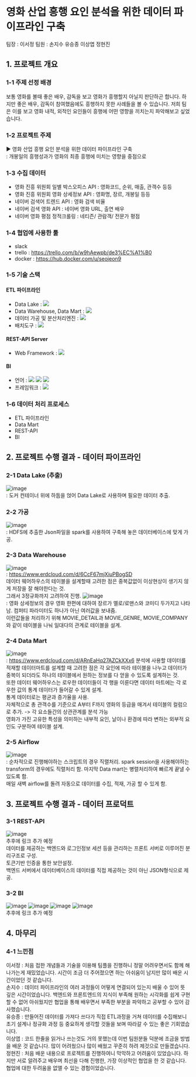# 영화 산업 흥행 요인 분석을 위한 데이터 파이프라인 구축
팀장 : 이서정 팀원 : 손지수  유승종  이상엽  정현진

## 1. 프로젝트 개요

### 1-1 주제 선정 배경
보통 영화를 볼때 좋은 배우, 감독을 보고 영화가 흥행할지 아닐지 판단하곤 합니다. 하지만 좋은 배우, 감독이 참여했음에도 흥행하지 못한 사례들을 볼 수 있습니다. 저희 팀은 이를 보고 영화 내적, 외적인 요인들이 흥행에 어떤 영향을 끼치는지 파악해보고 싶었습니다.

### 1-2 프로젝트 주제
▶ 영화 산업 흥행 요인 분석을 위한 데이터 파이프라인 구축  
: 개봉일의 흥행성과가 영화의 최종 흥행에 미치는 영향을 중점으로

### 1-3 수집 데이터
- 영화 진흥 위원회 일별 박스오피스 API : 영화코드, 순위, 매출, 관객수 등등
- 영화 진흥 위원회 영화 상세정보 API : 영화명, 장르, 개봉일 등등
- 네이버 검색어 트렌드 API : 영화 검색 비율
- 네이버 검색 영화 API : 네이버 영화 URL, 출연 배우
- 네이버 영화 평점 정적크롤링 : 네티즌/ 관람객/ 전문가 평점

### 1-4 협업에 사용한 툴
- slack 
- trello : https://trello.com/b/w9hAewpb/de3%EC%A1%B0
- docker : https://hub.docker.com/u/seojeon9

### 1-5 기술 스택
#### ETL 파이프라인
- Data Lake : <img src="https://img.shields.io/badge/Hadoop-66CCFF?style=flat-square&logo=apachehadoop&logoColor=black"> 
- Data Warehouse, Data Mart : <img src="https://img.shields.io/badge/Oracle ATP-F80000?style=flat-square&logo=oracle&logoColor=white">
- 데이터 가공 및 분산처리엔진 : <img src="https://img.shields.io/badge/Spark-E25A1C?style=flat-square&logo=apachespark&logoColor=white">
- 배치도구 : <img src="https://img.shields.io/badge/Airflow-017CEE?style=flat-square&logo=apacheairflow&logoColor=black">
#### REST-API Server
- Web Framework : <img src="https://img.shields.io/badge/Django-092E20?style=flat-square&logo=django&logoColor=white">
#### BI
- 언어 : <img src="https://img.shields.io/badge/html5-E34F26?style=flat-square&logo=html5&logoColor=white"> 
  <img src="https://img.shields.io/badge/css-1572B6?style=flat-square&logo=css3&logoColor=white"> 
  <img src="https://img.shields.io/badge/javascript-F7DF1E?style=flat-square&logo=javascript&logoColor=black"> 
- 프레임워크 : <img src="https://img.shields.io/badge/bootstrap-7952B3?style=flat-square&logo=bootstrap&logoColor=white">

### 1-6 데이터 처리 프로세스
- ETL 파이프라인 
- Data Mart
- REST-API
- BI

## 2. 프로젝트 수행 결과 - 데이터 파이프라인
### 2-1 Data Lake (추출)
![image](https://user-images.githubusercontent.com/72624263/194675149-534b2751-2de2-4bd2-90cf-30143694e1c7.png)
<br>
: 도커 컨테이너 위에 하둡을 얹어 Data Lake로 사용하며 필요한 데이터 추출.
### 2-2 가공
![image](https://user-images.githubusercontent.com/72624263/194675199-9b679007-a5cf-4d3b-802f-dbbf94ab073e.png)
<br>
: HDFS에 추출한 Json파일을 spark를 사용하여 구축해 놓은 데이터베이스에 맞게 가공.
### 2-3 Data Warehouse
![image](https://user-images.githubusercontent.com/72624263/194675298-529e69d1-524d-43cf-aade-ad4eefce6461.png)
<br>
: https://www.erdcloud.com/d/6CcF67mjXiuPBogSD <br>
데이터 웨어하우스의 테이블을 설계할때 고려한 점은 중복값없이 이상현상이 생기지 않게 저장을 잘 해야한다는 것.<br>
그래서 3정규화까지 고려하여 진행.
![image](https://user-images.githubusercontent.com/72624263/194676044-b9063fbe-7385-4c80-bed0-d70ac38c1031.png)
<br>
: 영화 상세정보의 경우 영화 한편에 대하여 장르가 멜로/로맨스와 코미디 두가지고 나타남. 컴퍼티 파라미터도 하나가 아닌 여러값을 보내줌.<br>
이런값들을 처리하기 위해 MOVIE_DETAIL과 MOVIE_GENRE, MOVIE_COMPANY와 같이 테이블을 나눠 일대다의 관계로 테이블을 설계.
### 2-4 Data Mart
![image](https://user-images.githubusercontent.com/72624263/194676150-77148ee0-53c3-4641-9806-027cf7dd2ea1.png)
<br>
: https://www.erdcloud.com/d/ARnEaHq27AZCkXXx6
분석에 사용할 데이터를 적재할 데이터마트를 설계할 때 고려한 점은 각 요인에 따라 테이블을 나누고 데이터가 중복이 되더라도 하나의 테이블에서 원하는 정보를 다 얻을 수 있도록 설계하는 것. <br>
또한 데이터 웨어하우스는 로우한 데이터들이 각 행을 이룬다면 데이터 마트에는 각 로우한 값의 통계 데이터가 들어갈 수 있게 설계.<br>
통계 데이터로는 평균과 증가율을 사용.<br>
자체적으로 총 관객수를 기준으로 A부터 F까지 영화의 등급을 매겨서 테이블의 컬럼으로 추가. -> 각 요소들간의 상관관계를 분석 가능<br>
영화가 가진 고유한 특성을 의미하는 내부적 요인, 날이나 환경에 따라 변하는 외부적 요인도 구분하여 테이블 설계.
### 2-5 Airflow
![image](https://user-images.githubusercontent.com/72624263/194676491-683b4f9b-f5ff-49c4-8aae-0344e7525a8e.png)
<br>
: 순차적으로 진행해야하는 스크립트의 경우 직렬처리. spark session을 사용해야하는 transform의 경우에도 직렬처리 함. 마지막 Data mart는 병렬처리하여 빠르게 끝낼 수 있도록 함.<br>
매일 새벽 airflow를 돌려 자동으로 데이터를 수집, 적재, 가공 할 수 있게 함.
## 3. 프로젝트 수행 결과 - 데이터 프로덕트
### 3-1 REST-API
![image](https://user-images.githubusercontent.com/72624263/194676638-a3d4d46a-43a0-4847-a0f6-1a9fec2d476e.png)
<br>
추후에 링크 추가 예정 <br>
데이터를 제공하는 백엔드와 로그인정보 세션 등을 관리하는 프론트 서버로 이루어진 분리구조로 구성. <br>
토큰기반 인증을 통한 보안설정. <br>
백엔드 서버에서 데이터베이스의 데이터를 직접 제공하는 것이 아닌 JSON형식으로 제공. <br>
### 3-2 BI
![image](https://user-images.githubusercontent.com/72624263/194677120-30ace656-a29a-4bfe-981d-54b4f5afa4e3.png)
![image](https://user-images.githubusercontent.com/72624263/194677137-f6b2e75c-5565-4022-9dcd-77524089be36.png)
![image](https://user-images.githubusercontent.com/72624263/194677165-fc33b7a6-6890-4ec9-9ddd-0611581cc7bd.png)
![image](https://user-images.githubusercontent.com/72624263/194677195-90209ad3-ac21-45e5-8b07-b831a1ee1197.png)
<br>
추후에 링크 추가 예정 
## 4. 마무리
### 4-1 느낀점
이서정 : 처음 접한 개념들과 기술을 이용해 팀플을 진행하니 정말 어려우면서도 함께 해나가는게 재밌었습니다. 시간이 조금 더 주어졌으면 하는 아쉬움이 남지만 많이 배운 시간이었던 것 같습니다. <br>
손지수 : 데이터 파이프라인의 여러 과정들이 어떻게 연결되어 있는지 배울 수 있어 뜻 깊은 시간이었습니다. 백엔드와 프론트엔드의 지식이 부족해 원하는 시각화를 쉽게 구현할 수 없어 아쉬웠지만 협업을 통해 배우면서 부족한 부분을 파악하고 공부할 수 있어 감사했습니다. <br>
유승종 : 만들어진 데이터를 가져다 쓰다가 직접 ETL과정을 거쳐 데이터를 수집해보니 초기 설계나 정규화 과정 등 중요하게 생각할 것들을 보며 따라갈 수 있는 좋은 기회였습니다. <br>
이상엽 : 코드 한줄을 읽거나 쓰는것도 거의 못했는데 이번 팀원분들 덕분에 조금을 방법을 배운 것 같습니다. 많이 어려웠으나 많이 배웠고 꾸준히 하려 제것으로 만들겠습니다. <br>
정현진 : 처음 배운 내용으로 프로젝트를 진행하여니 막막하고 어려움이 있었습니다. 하지만 서로 알려주고 배우며 최선을 다해 진행한, 가장 이상적인 협업을 한 것 같습니다. 협업에 대한 두려움을 없앨 수 있는 경험이었습니다. <br>






